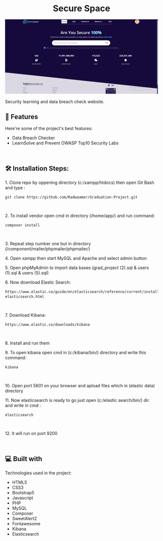 <h1 align="center" id="title">Secure Space</h1>

<p align="center"><img src="https://raw.githubusercontent.com/Radwaamer/Portfolio/master/images/cyper%20space.png" alt="project-image"></p>

<p id="description">Security learning and data breach check website.</p>

  
  
<h2>🧐 Features</h2>

Here're some of the project's best features:

*   Data Breach Checker
*   LearnSolve and Prevent OWASP Top10 Security Labs
<BR>

<h2>🛠️ Installation Steps:</h2>

<p>1. Clone repo by oppening directory (c:/xampp/htdocs) then open Git Bash and type :</p>

```
git clone https://github.com/Radwaamer/Graduation-Project.git
```
<BR>
<p>2. To install vendor open cmd in directory (/home/app/) and run command:</p>

```
composer install
```
<BR>

<p>3. Repeat step number one but in directory (/component/mailer/phpmailer/phpmailer/)</p>

<p>4. Open xampp then start MySQL and Apache and select admin button</p>

<p>5. Open phpMyAdmin to import data bases (grad_project (2).sql &amp; users (1).sql &amp; users (5).sql)</p>

<p>6. Now download Elastic Search:</p>

```
https://www.elastic.co/guide/en/elasticsearch/reference/current/install-elasticsearch.html
```
<BR>

<p>7. Download Kibana:</p>

```
https://www.elastic.co/downloads/kibana
```
<BR>

<p>8. Install and run them</p>

<p>9. To open kibana open cmd in (c:/kibana/bin/) directory and write this command:</p>

```
kibana
```
<BR>

<p>10. Open port 5601 on your browser and apload files which in (elastic data) directory</p>

<p>11. Now elasticsearch is ready to go just open (c:/elastic search/bin/) dir. and write in cmd :</p>

```
elasticsearch
```
<BR>

<p>12. It will run on port 9200</p>
<BR>

  
  
<h2>💻 Built with</h2>

Technologies used in the project:

*   HTML5
*   CSS3
*   Bootstrap5
*   Javascript
*   PHP
*   MySQL
*   Composer
*   SweetAlert2
*   Fontawesome
*   Kibana
*   Elasticsearch